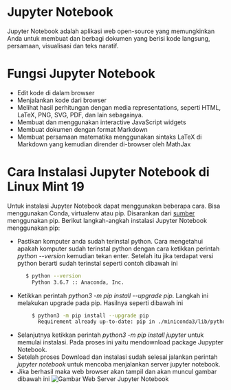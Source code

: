 # Jupyter Notebook

Jupyter Notebook adalah aplikasi web open-source yang memungkinkan Anda untuk membuat dan berbagi dokumen yang berisi kode langsung, persamaan, visualisasi dan teks naratif. 

# Fungsi Jupyter Notebook
* Edit kode di dalam browser
* Menjalankan kode dari browser
* Melihat hasil perhitungan dengan media representations, seperti HTML, LaTeX, PNG, SVG, PDF, dan lain sebagainya.
* Membuat dan menggunakan interactive JavaScript widgets
* Membuat dokumen dengan format Markdown
* Membuat persamaan matematika menggunakan sintaks LaTeX di Markdown yang kemudian dirender di-browser oleh MathJax 

# Cara Instalasi Jupyter Notebook di Linux Mint 19
Untuk instalasi Jupyter Notebook dapat menggunakan beberapa cara. Bisa menggunakan Conda, virtualenv atau pip. Disarankan dari  [sumber](http://jupyter.org/install "Pergi ke jupyter.org") menggunakan pip. Berikut langkah-angkah instalasi Jupyter Notebook menggunakan pip:

* Pastikan komputer anda sudah terinstal python. Cara mengetahui apakah komputer sudah terinstal python dengan cara ketikkan perintah *python --version* kemudian tekan enter. Setelah itu jika terdapat versi python berarti sudah terinstal seperti contoh dibawah ini
```bash
      $ python --version
        Python 3.6.7 :: Anaconda, Inc.
```
* Ketikkan perintah *python3 -m pip install --upgrade pip*. Langkah ini melakukan upgrade pada pip. Hasilnya seperti dibawah ini
```bash
        $ python3 -m pip install --upgrade pip
          Requirement already up-to-date: pip in ./miniconda3/lib/python3.6/site-packages (18.1)
```
* Selanjutnya ketikkan perintah *python3 -m pip install jupyter* untuk memulai instalasi. Pada proses ini yaitu mendownload package Jupypter Notebook. 
* Setelah proses Download dan instalasi sudah selesai jalankan perintah *jupyter notebook* untuk mencoba menjalankan server jupyter notebook. 
* Jika berhasil maka web browser akan tampil dan akan muncul gambar dibawah ini
![Gambar Web Server Jupyter Notebook](https://drive.google.com/open?id=1uKJQxZQHcXFxF5THeT2mliGJXfTptf_l)

